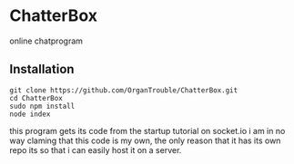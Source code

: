 # ChatterBox
online chatprogram

Installation
------------

    git clone https://github.com/OrganTrouble/ChatterBox.git
    cd ChatterBox
    sudo npm install
    node index

this program gets its code from the startup tutorial on socket.io i am in no way claming that this code is my own, the only reason that it has its own repo its so that i can easily host it on a server.
